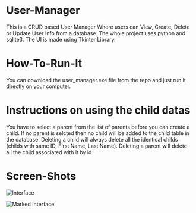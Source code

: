 # User-Manager
This is a CRUD based User Manager Where users can View, Create, Delete or Update User Info from a database. The whole project uses python and sqlite3. The UI is made using Tkinter Library. 

# How-To-Run-It
You can download the user_manager.exe file from the repo and just run it directly on your computer.

# Instructions on using the child datas
You have to select a parent from the list of parents before you can create a child. If no parent is selcted then no child will be added to the child table in the database. Deleting a child will always delete all the identical childs (childs with same ID, First Name, Last Name). Deleting a parent will delete all the child associated with it by id.

# Screen-Shots
![Interface](https://user-images.githubusercontent.com/35129264/171557354-e683f092-c97a-4964-bdd5-598a40ab22c3.jpg)

![Marked Interface](https://user-images.githubusercontent.com/35129264/171557363-0def6319-a768-437b-b140-59f0de4db354.jpg)